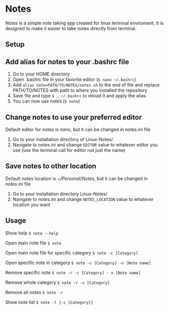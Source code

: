 # Notes

Notes is a simple note taking app created for linux terminal enviroment.
It is designed to make it easier to take notes directly from terminal.

## Setup

## Add alias for notes to your .bashrc file

1. Go to your HOME directory
2. Open .bashrc file in your favorite editor (`$ nano ~/.bashrc`)
3. Add `alias note=PATH/TO/NOTES/notes.sh` to the end of file and replace PATH/TO/NOTES with path to where you installed the repository
4. Save file and type `$ . ~/.bashrc` to reload it and apply the alias.
5. You can now use notes (`$ note`)

## Change notes to use your preferred editor

Default editor for notes is *nano*, but it can be changed in notes.ini file

1. Go to your installation directory of Linux-Notes/
2. Navigate to *notes.ini* and change `EDITOR` value to whatever editor you use (use the terminal call for editor not just the name)

## Save notes to other location

Default notes location is *~/Personal/Notes*, but it can be changed in *notes.ini* file

1. Go to your installation directory Linux-Notes/
2. Navigate to *notes.ini* and change `NOTES_LOCATION` value to whatever location you want

## Usage

Show help
`$ note --help`

Open main note file
`$ note`

Open main note file for specific category
`$ note -c [Category]`

Open specific note in category
`$ note -c [Category] -n [Note name]`

Remove specific note
`$ note -r -c [Category] - n [Note name]`

Remove whole category
`$ note -r -c [Category]`

Remove all notes
`$ note -r`

Show note list
`$ note -l {-c [Category]}`
